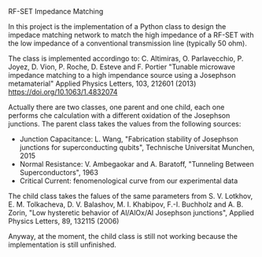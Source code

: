 RF-SET Impedance Matching

In this project is the implementation of a Python class to design the impedace matching network to match the high impedance of a RF-SET with the low impedance of a conventional transmission line (typically 50 ohm).

The class is implemented accordingo to:
C. Altimiras, O. Parlavecchio, P. Joyez, D. Vion, P. Roche, D. Esteve and F. Portier
"Tunable microwave impedance matching to a high impendance source using a Josephson metamaterial"
Applied Physics Letters, 103, 212601 (2013)
https://doi.org/10.1063/1.4832074

Actually there are two classes, one parent and one child, each one performs che calculation with a different oxidation
of the Josephson junctions.
The parent class takes the values from the following sources:

- Junction Capacitance: L. Wang, "Fabrication stability of Josephson junctions for superconducting qubits",
  Technische Universitat Munchen, 2015
- Normal Resistance: V. Ambegaokar and A. Baratoff, "Tunneling Between Superconductors", 1963
- Critical Current: fenomenological curve from our experimental data

The child class takes the falues of the same parameters from S. V. Lotkhov, E. M. Tolkacheva, D. V. Balashov, M. I. Khabipov, F.-I. Buchholz and A. B. Zorin, "Low hysteretic behavior of Al/AlOx/Al Josephson junctions", Applied Physics Letters, 89, 132115 (2006)

Anyway, at the moment, the child class is still not working because the implementation is still unfinished.
